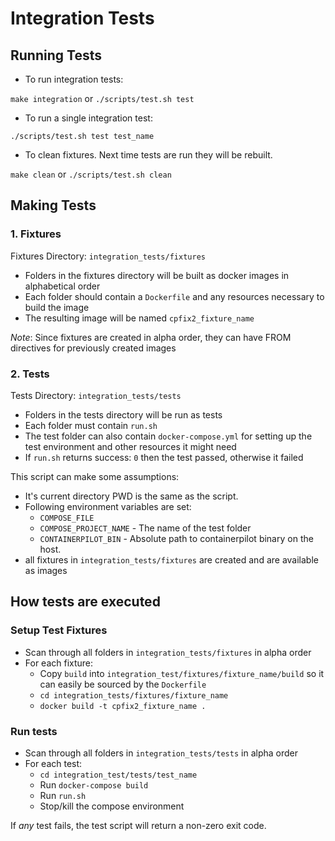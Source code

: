 # Integration Tests

## Running Tests

- To run integration tests:

`make integration` or `./scripts/test.sh test`

- To run a single integration test:

`./scripts/test.sh test test_name`

- To clean fixtures. Next time tests are run they will be rebuilt.

`make clean` or `./scripts/test.sh clean`

## Making Tests

### 1. Fixtures

Fixtures Directory: `integration_tests/fixtures`

- Folders in the fixtures directory will be built as docker images in alphabetical order
- Each folder should contain a `Dockerfile` and any resources necessary to build the image
- The resulting image will be named `cpfix2_fixture_name`

*Note*: Since fixtures are created in alpha order, they can have FROM directives for previously created images

### 2. Tests

Tests Directory: `integration_tests/tests`

- Folders in the tests directory will be run as tests
- Each folder must contain `run.sh`
- The test folder can also contain `docker-compose.yml` for setting up the test environment and other resources it might need
- If `run.sh` returns success: `0` then the test passed, otherwise it failed

This script can make some assumptions:

- It's current directory PWD is the same as the script.
- Following environment variables are set:
  - `COMPOSE_FILE`
  - `COMPOSE_PROJECT_NAME` - The name of the test folder
  - `CONTAINERPILOT_BIN` - Absolute path to containerpilot binary on the host.
- all fixtures in `integration_tests/fixtures` are created and are available as images

## How tests are executed

### Setup Test Fixtures
- Scan through all folders in `integration_tests/fixtures` in alpha order
- For each fixture:
  - Copy `build` into `integration_test/fixtures/fixture_name/build` so it can easily be sourced by the `Dockerfile`
  - `cd integration_tests/fixtures/fixture_name`
  - `docker build -t cpfix2_fixture_name .`

### Run tests
- Scan through all folders in `integration_tests/tests` in alpha order
- For each test:
  - `cd integration_test/tests/test_name`
  - Run `docker-compose build`
  - Run `run.sh`
  - Stop/kill the compose environment

If *any* test fails, the test script will return a non-zero exit code.
